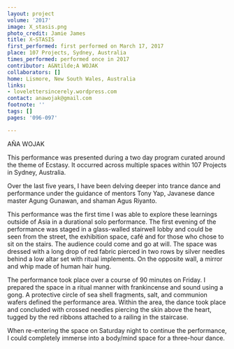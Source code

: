 ```yaml
---
layout: project
volume: '2017'
image: X_stasis.png
photo_credit: Jamie James
title: X~STASIS
first_performed: first performed on March 17, 2017
place: 107 Projects, Sydney, Australia
times_performed: performed once in 2017
contributor: A&Ntilde;A WOJAK
collaborators: []
home: Lismore, New South Wales, Australia
links:
- lovelettersincerely.wordpress.com
contact: anawojak@gmail.com
footnote: ''
tags: []
pages: '096-097'

---
```


A&Ntilde;A WOJAK

This performance was presented during a two day program curated around the theme of Ecstasy. It occurred across multiple spaces within 107 Projects in Sydney, Australia.

Over the last five years, I have been delving deeper into trance dance and performance under the guidance of mentors Tony Yap, Javanese dance master Agung Gunawan, and shaman Agus Riyanto.

This performance was the first time I was able to explore these learnings outside of Asia in a durational solo performance. The first evening of the performance was staged in a glass-walled stairwell lobby and could be seen from the street, the exhibition space, caf&eacute; and for those who chose to sit on the stairs. The audience could come and go at will. The space was dressed with a long drop of red fabric pierced in two rows by silver needles behind a low altar set with ritual implements. On the opposite wall, a mirror and  whip made of human hair hung.

The performance took place over a course of 90 minutes on Friday. I prepared the space in a ritual manner with frankincense and sound using a gong. A protective circle of sea shell fragments, salt, and communion wafers defined the performance area. Within the area, the dance took place and concluded with crossed needles piercing the skin above the heart, tugged by the red ribbons attached to a railing in the staircase.

When re-entering the space on Saturday night to continue the performance, I could completely immerse into a body/mind space for a three-hour dance.
